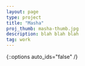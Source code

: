 ```yaml
---
layout: page
type: project
title: "Masha"
proj_thumb: masha-thumb.jpg
description: blah blah blah
tag: work
---
```


{::options auto_ids="false" /}